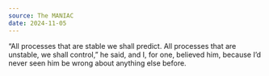 ```yaml
---
source: The MANIAC
date: 2024-11-05
---
```


“All processes that are stable we shall predict. All processes that are unstable, we shall control,” he said, and I, for one, believed him, because I’d never seen him be wrong about anything else before.
